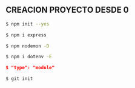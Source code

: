 ## CREACION PROYECTO DESDE 0

```bash
$ npm init --yes
```

```bash
$ npm i express
```

```bash
$ npm nodemon -D
```

```bash
$ npm i dotenv -E
```

```json
$ "type": "module"
```

```bash
$ git init
```

